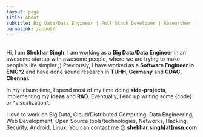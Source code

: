 ```yaml
---
layout: page
title: About
subtitle: Big Data/Data Engineer | Full Stack Developer | Researcher | Data Science | DevOps | Security
permalink: /about/
---
```


<br>Hi, I am <b>Shekhar Singh</b>. I am working as a <b>Big Data/Data Engineer</b> in an awesome startup with awesome people, where we are trying to make people's life simpler ;) Previously, I have worked as a <b>Software Engineer in EMC^2</b> and have done sound research in <b>TUHH, Germany</b> and <b>CDAC, Chennai</b>.

In my leisure time, I spend most of my time doing <b>side-projects</b>, implementing my <b>ideas</b> and <b>R&D</b>. Eventually, I end up writing some {code} or ^visualization^.

I love to work on Big Data, Cloud/Distributed Computing, Data Engineering, Web Development, Open Source tools/technologies, Networks, Hacking, Security, Android, Linux. You can contact me @ <b>shekhar.singh[at]msn.com</b>